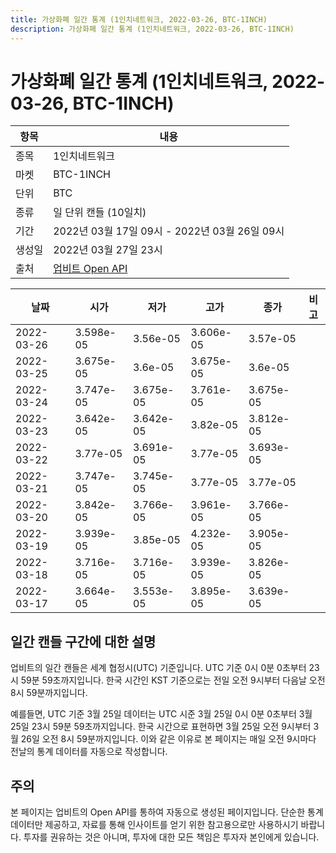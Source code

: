 ```yaml
---
title: 가상화폐 일간 통계 (1인치네트워크, 2022-03-26, BTC-1INCH)
description: 가상화폐 일간 통계 (1인치네트워크, 2022-03-26, BTC-1INCH)
---
```



가상화폐 일간 통계 (1인치네트워크, 2022-03-26, BTC-1INCH)
===

|항목|내용|
|--|--|
|종목|1인치네트워크|
|마켓|BTC-1INCH|
|단위|BTC|
|종류|일 단위 캔들 (10일치)|
|기간|2022년 03월 17일 09시 - 2022년 03월 26일 09시|
|생성일|2022년 03월 27일 23시|
|출처|[업비트 Open API](https://docs.upbit.com)|


|날짜|시가|저가|고가|종가|비고|
|--|--|--|--|--|--|
|2022-03-26|3.598e-05|3.56e-05|3.606e-05|3.57e-05|    |
|2022-03-25|3.675e-05|3.6e-05|3.675e-05|3.6e-05|    |
|2022-03-24|3.747e-05|3.675e-05|3.761e-05|3.675e-05|    |
|2022-03-23|3.642e-05|3.642e-05|3.82e-05|3.812e-05|    |
|2022-03-22|3.77e-05|3.691e-05|3.77e-05|3.693e-05|    |
|2022-03-21|3.747e-05|3.745e-05|3.77e-05|3.77e-05|    |
|2022-03-20|3.842e-05|3.766e-05|3.961e-05|3.766e-05|    |
|2022-03-19|3.939e-05|3.85e-05|4.232e-05|3.905e-05|    |
|2022-03-18|3.716e-05|3.716e-05|3.939e-05|3.826e-05|    |
|2022-03-17|3.664e-05|3.553e-05|3.895e-05|3.639e-05|    |


일간 캔들 구간에 대한 설명
---


업비트의 일간 캔들은 세계 협정시(UTC) 기준입니다. 
UTC 기준 0시 0분 0초부터 23시 59분 59초까지입니다. 
한국 시간인 KST 기준으로는 전일 오전 9시부터 다음날 오전 8시 59분까지입니다. 


예를들면, UTC 기준 3월 25일 데이터는 UTC 시준 3월 25일 0시 0분 0초부터 3월 25일 23시 59분 59초까지입니다. 
한국 시간으로 표현하면 3월 25일 오전 9시부터 3월 26일 오전 8시 59분까지입니다. 
이와 같은 이유로 본 페이지는 매일 오전 9시마다 전날의 통계 데이터를 자동으로 작성합니다. 


주의
---


본 페이지는 업비트의 Open API를 통하여 자동으로 생성된 페이지입니다. 
단순한 통계 데이터만 제공하고, 자료를 통해 인사이트를 얻기 위한 참고용으로만 사용하시기 바랍니다. 
투자를 권유하는 것은 아니며, 투자에 대한 모든 책임은 투자자 본인에게 있습니다. 
